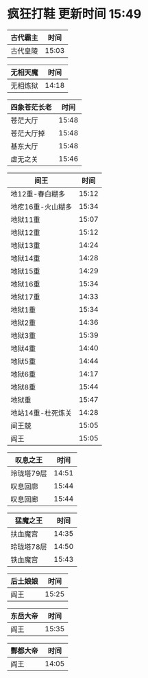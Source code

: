 # 疯狂打鞋 更新时间 15:49

| 古代霸主   | 时间    |
|--------|-------|
| 古代皇陵 | 15:03 |

| 无相天魔   | 时间    |
|--------|-------|
| 无相炼狱 | 14:18 |

| 四象苍茫长老   | 时间    |
|--------|-------|
| 苍茫大厅 | 15:48 |
| 苍茫大厅掉 | 15:48 |
| 基东大厅 | 15:48 |
| 虚无之关 | 15:46 |

| 间王   | 时间    |
|--------|-------|
| 地12重-春白糊多 | 15:12 |
| 地疙16重-火山糊多 | 15:34 |
| 地狱11重 | 15:07 |
| 地狱12重 | 15:12 |
| 地狱13重 | 14:24 |
| 地狱14重 | 14:28 |
| 地狱15重 | 14:29 |
| 地狱16重 | 15:34 |
| 地狱17重 | 14:33 |
| 地狱1重 | 15:34 |
| 地狱2重 | 14:36 |
| 地狱3重 | 15:39 |
| 地狱4重 | 14:40 |
| 地狱5重 | 14:44 |
| 地狱6重 | 14:17 |
| 地狱8重 | 15:44 |
| 地狱重 | 15:47 |
| 地站14重-杜死炼关 | 14:28 |
| 间王兢 | 15:05 |
| 阎王 | 15:05 |

| 叹息之王   | 时间    |
|--------|-------|
| 玲珑塔79层 | 14:51 |
| 叹息回廓 | 15:44 |
| 叹息回廊 | 15:44 |

| 猛魔之王   | 时间    |
|--------|-------|
| 扶血魔宫 | 14:35 |
| 玲珑塔78层 | 14:50 |
| 铁血魔宫 | 15:43 |

| 后土娘娘   | 时间    |
|--------|-------|
| 阎王 | 15:25 |

| 东岳大帝   | 时间    |
|--------|-------|
| 阎王 | 15:35 |

| 酆都大帝   | 时间    |
|--------|-------|
| 阎王 | 14:05 |